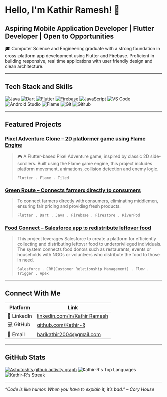 #  Hello, I'm Kathir Ramesh! 👋

## Aspiring Mobile Application Developer | Flutter Developer | Open to Opportunities 

🎓 Computer Science and Engineering graduate with a strong foundation in cross-platform app development using Flutter and Firebase.
 Proficient in building responsive, real time applications with user friendly design and clean architecture. 

---

## Tech Stack and Skills
![Java](https://img.icons8.com/fluency/48/java-coffee-cup-logo.png)
![Dart](https://img.icons8.com/color/48/dart.png)
![Flutter](https://img.icons8.com/fluency/48/flutter.png)
![Firebase](https://img.icons8.com/color/48/google-firebase-console.png)
![JavaScript](https://img.icons8.com/color/48/javascript--v1.png)
![VS Code](https://img.icons8.com/color/48/visual-studio-code-2019.png)
![Android Studio](https://img.icons8.com/color/48/android-studio--v2.png)
![Flame](https://img.icons8.com/papercut/50/fire.png)
![Git](https://img.icons8.com/color/48/git.png)
![Github](https://img.icons8.com/fluency/48/github.png)


---

##  Featured Projects
### [Pixel Adventure Clone – 2D platformer game using Flame Engine](https://github.com/Kathir-R/Pixel-Adventure)  
> 🎮 A Flutter-based Pixel Adventure game, inspired by classic 2D side-scrollers. Built using the Flame game engine, this project includes platform movement, animations, collision detection and enemy logic.
> 
> `Flutter . Flame . Tiled`

### [Green Route – Connects farmers directly to consumers](https://github.com/Kathir-R/Green-Route.git)
> To connect farmers directly with consumers, eliminating middlemen, ensuring fair pricing and providing fresh products.
>
> `Flutter . Dart . Java . Firebase . Firestore . RiverPod`

### [Food Connect – Salesforce app to redistribute leftover food](https://github.com/Kathir-R/To-Supply-Leftover-Food-to-Poor.git)
> This project leverages Salesforce to create a platform for efficiently collecting and distributing leftover food to underprivileged individuals. The system connects food donors such as restaurants, events or households with NGOs or volunteers who distribute the food to those in need.
>
> `Salesforce . CRM(Customer Relationship Management) . Flow . Trigger . Apex`
  

---

## Connect With Me

| Platform | Link |
| ------- | ---- |
| 🔗 LinkedIn | [linkedin.com/in/Kathir Ramesh](https://www.linkedin.com/in/kathir-ramesh-406b53273/) |
| 💻 GitHub | [github.com/Kathir-R](https://github.com/Kathir-R) |
| 📧 Email | [harikathir2004@gmail.com](mailto:harikathir2004@gmail.com) |

---
##  GitHub Stats

[![Ashutosh's github activity graph](https://github-readme-activity-graph.vercel.app/graph?username=Kathir-R&bg_color=f7f2f5&color=282528&line=2b272b&point=b22424&area=true&hide_border=true)](https://github.com/ashutosh00710/github-readme-activity-graph)
![Kathir-R's Top Languages](https://github-readme-stats.vercel.app/api/top-langs/?username=Kathir-R&theme=default&show_icons=true&hide_border=true&layout=compact)
![Kathir-R's Streak](https://github-readme-streak-stats.herokuapp.com/?user=Kathir-R&theme=default&hide_border=true)

---

_“Code is like humor. When you have to explain it, it’s bad.” – Cory House_


